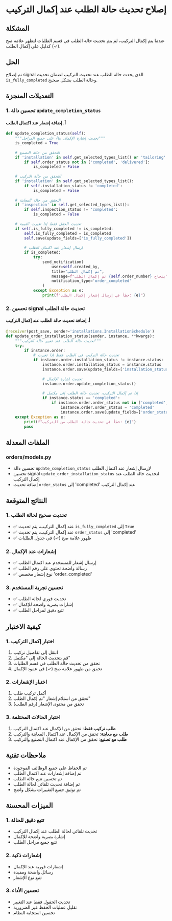 # إصلاح تحديث حالة الطلب عند إكمال التركيب

## المشكلة
عندما يتم إكمال التركيب، لم يتم تحديث حالة الطلب في قسم الطلبات لتظهر علامة صح (✓) كدليل على إكمال الطلب.

## الحل
تم إصلاح signal الذي يحدث حالة الطلب عند تحديث التركيب لضمان تحديث `is_fully_completed` وحالة الطلب بشكل صحيح.

## التعديلات المنجزة

### 1. تحسين دالة `update_completion_status`

#### أ. إضافة إشعار عند اكتمال الطلب
```python
def update_completion_status(self):
    """تحديث إشارة الإكمال بناءً على جميع المراحل"""
    is_completed = True
    
    # التحقق من حالة التصنيع
    if 'installation' in self.get_selected_types_list() or 'tailoring' in self.get_selected_types_list():
        if self.order_status not in ['completed', 'delivered']:
            is_completed = False
    
    # التحقق من حالة التركيب
    if 'installation' in self.get_selected_types_list():
        if self.installation_status != 'completed':
            is_completed = False
    
    # التحقق من حالة المعاينة
    if 'inspection' in self.get_selected_types_list():
        if self.inspection_status != 'completed':
            is_completed = False
    
    # تحديث الحقل فقط إذا تغيرت القيمة
    if self.is_fully_completed != is_completed:
        self.is_fully_completed = is_completed
        self.save(update_fields=['is_fully_completed'])
        
        # إرسال إشعار عند اكتمال الطلب
        if is_completed:
            try:
                send_notification(
                    user=self.created_by,
                    title="تم إكمال الطلب",
                    message=f"تم إكمال الطلب {self.order_number} بنجاح",
                    notification_type='order_completed'
                )
            except Exception as e:
                print(f"خطأ في إرسال إشعار إكمال الطلب: {e}")
```

### 2. تحسين signal تحديث حالة الطلب

#### أ. إضافة تحديث حالة الطلب عند إكمال التركيب
```python
@receiver(post_save, sender='installations.InstallationSchedule')
def update_order_installation_status(sender, instance, **kwargs):
    """تحديث حالة الطلب عند تغيير حالة التركيب"""
    try:
        if instance.order:
            # تحديث حالة التركيب في الطلب فقط إذا تغيرت
            if instance.order.installation_status != instance.status:
                instance.order.installation_status = instance.status
                instance.order.save(update_fields=['installation_status'])
                
                # تحديث إشارة الإكمال
                instance.order.update_completion_status()
                
                # إذا تم إكمال التركيب، تحديث حالة الطلب إلى مكتمل
                if instance.status == 'completed':
                    if instance.order.order_status not in ['completed', 'delivered']:
                        instance.order.order_status = 'completed'
                        instance.order.save(update_fields=['order_status'])
    except Exception as e:
        print(f"خطأ في تحديث حالة الطلب من التركيب: {e}")
        pass
```

## الملفات المعدلة

### orders/models.py
- تحسين دالة `update_completion_status` لإرسال إشعار عند اكتمال الطلب
- تحسين signal `update_order_installation_status` لتحديث حالة الطلب عند إكمال التركيب
- إضافة تحديث `order_status` إلى 'completed' عند إكمال التركيب

## النتائج المتوقعة

### 1. تحديث صحيح لحالة الطلب
- ✅ عند إكمال التركيب، يتم تحديث `is_fully_completed` إلى `True`
- ✅ عند إكمال التركيب، يتم تحديث `order_status` إلى 'completed'
- ✅ ظهور علامة صح (✓) في جدول الطلبات

### 2. إشعارات عند الإكمال
- ✅ إرسال إشعار للمستخدم عند اكتمال الطلب
- ✅ رسالة واضحة تحتوي على رقم الطلب
- ✅ نوع إشعار مخصص 'order_completed'

### 3. تحسين تجربة المستخدم
- ✅ تحديث فوري لحالة الطلب
- ✅ إشارات بصرية واضحة للإكمال
- ✅ تتبع دقيق لمراحل الطلب

## كيفية الاختبار

### 1. اختبار إكمال التركيب
1. انتقل إلى تفاصيل تركيب
2. قم بتحديث الحالة إلى "مكتمل"
3. تحقق من تحديث حالة الطلب في قسم الطلبات
4. تحقق من ظهور علامة صح (✓) في عمود الإكمال

### 2. اختبار الإشعارات
1. أكمل تركيب طلب
2. تحقق من استلام إشعار "تم إكمال الطلب"
3. تحقق من محتوى الإشعار (رقم الطلب)

### 3. اختبار الحالات المختلفة
1. **طلب تركيب فقط**: تحقق من الإكمال عند اكتمال التركيب
2. **طلب مع معاينة**: تحقق من الإكمال عند اكتمال المعاينة والتركيب
3. **طلب مع تصنيع**: تحقق من الإكمال عند اكتمال التصنيع والتركيب

## ملاحظات تقنية

- تم الحفاظ على جميع الوظائف الموجودة
- تم إضافة إشعارات عند اكتمال الطلب
- تم تحسين تتبع حالة الطلب
- تم إضافة تحديث تلقائي لحالة الطلب
- تم توثيق جميع التغييرات بشكل واضح

## الميزات المحسنة

### 1. تتبع دقيق للحالة
- تحديث تلقائي لحالة الطلب عند إكمال التركيب
- إشارة بصرية واضحة للإكمال
- تتبع جميع مراحل الطلب

### 2. إشعارات ذكية
- إشعارات فورية عند الإكمال
- رسائل واضحة ومفيدة
- تتبع نوع الإشعار

### 3. تحسين الأداء
- تحديث الحقول فقط عند التغيير
- تقليل عمليات الحفظ غير الضرورية
- تحسين استجابة النظام 
